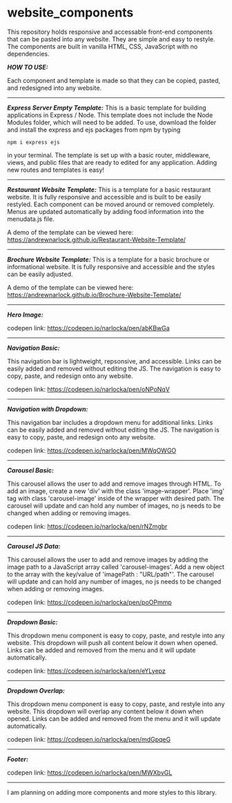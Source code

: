 # website_components
This repository holds responsive and accessable front-end components that can be pasted into any website. They are simple and easy to restyle.
The components are built in vanilla HTML, CSS, JavaScript with no dependencies.

***HOW TO USE:***

Each component and template is made so that they can be copied, pasted, and redesigned into any website.

-----------------------------------------------------------------------------------------------------------------------------------------------------------------------
***Express Server Empty Template:***
This is a basic template for building applications in Express / Node. This template does not include the Node Modules folder, which will need to be added. To use, download the folder and install the express and ejs packages from npm by typing 
```
npm i express ejs
``` 
in your terminal.
The template is set up with a basic router, middleware, views, and public files that are ready to edited for any application. Adding new routes and templates is easy!



-----------------------------------------------------------------------------------------------------------------------------------------------------------------------
***Restaurant Website Template:***
This is a template for a basic restaurant website. It is fully responsive and accessible and is built to be easily restyled. Each component can be moved around or removed completely. Menus are updated automatically by adding food information into the menudata.js file. 

A demo of the template can be viewed here: https://andrewnarlock.github.io/Restaurant-Website-Template/



-----------------------------------------------------------------------------------------------------------------------------------------------------------------------
***Brochure Website Template:***
This is a template for a basic brochure or informational website. It is fully responsive and accessible and the styles can be easily adjusted. 

A demo of the template can be viewed here: https://andrewnarlock.github.io/Brochure-Website-Template/



-----------------------------------------------------------------------------------------------------------------------------------------------------------------------
***Hero Image:***

 codepen link: https://codepen.io/narlocka/pen/abKBwGa



-----------------------------------------------------------------------------------------------------------------------------------------------------------------------
***Navigation Basic:***

This navigation bar is lightweight, repsonsive, and accessible. Links can be easily added and removed without editing the JS. The navigation is easy to copy, paste, and redesign onto any website.

codepen link: https://codepen.io/narlocka/pen/oNPoNqV



-----------------------------------------------------------------------------------------------------------------------------------------------------------------------
***Navigation with Dropdown:***

This navigation bar includes a dropdown menu for additional links. Links can be easily added and removed without editing the JS. The navigation is easy to copy, paste, and redesign onto any website.

codepen link: https://codepen.io/narlocka/pen/MWqOWGO



-----------------------------------------------------------------------------------------------------------------------------------------------------------------------
***Carousel Basic:***

This carousel allows the user to add and remove images through HTML. To add an image, create a new 'div' with the class 'image-wrapper'. Place 'img' tag with class 'carousel-image' inside of the wrapper with desired path. The carousel will update and can hold any number of images, no js needs to be changed when adding or removing images.

codepen link: https://codepen.io/narlocka/pen/rNZmgbr



-----------------------------------------------------------------------------------------------------------------------------------------------------------------------
***Carousel JS Data:***

This carousel allows the user to add and remove images by adding the image path to a JavaScript array called 'carousel-images'. Add a new object to the array with the key/value of 'imagePath : "URL/path"'. The carousel will update and can hold any number of images, no js needs to be changed when adding or removing images.

codepen link: https://codepen.io/narlocka/pen/poOPmmp



-----------------------------------------------------------------------------------------------------------------------------------------------------------------------
***Dropdown Basic:***

This dropdown menu component is easy to copy, paste, and restyle into any website. This dropdown will push all content below it down when opened. Links can be added and removed from the menu and it will update automatically.

 codepen link: https://codepen.io/narlocka/pen/eYLyepz


-----------------------------------------------------------------------------------------------------------------------------------------------------------------------
***Dropdown Overlap:***

This dropdown menu component is easy to copy, paste, and restyle into any website. This dropdown will overlap any content below it down when opened. Links can be added and removed from the menu and it will update automatically.

 codepen link: https://codepen.io/narlocka/pen/mdGpqeG



-----------------------------------------------------------------------------------------------------------------------------------------------------------------------
***Footer:***

 codepen link: https://codepen.io/narlocka/pen/MWXbvGL



-----------------------------------------------------------------------------------------------------------------------------------------------------------------------

I am planning on adding more components and more styles to this library.
